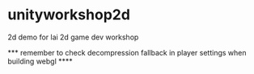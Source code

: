 # unityworkshop2d
2d demo
for lai 2d game dev workshop 

*** remember to check decompression fallback in player settings when building webgl ****

